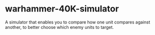 # warhammer-40K-simulator
A simulator that enables you to compare how one unit compares against another, to better choose which enemy units to target.
